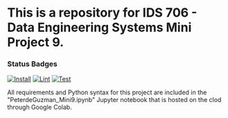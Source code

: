 # This is a repository for IDS 706 - Data Engineering Systems Mini Project 9. 

### Status Badges
[![Install](https://github.com/PeterdeGuzman/PeterdeGuzmanMini9/actions/workflows/install.yml/badge.svg)](https://github.com/PeterdeGuzman/PeterdeGuzmanMini9/actions/workflows/install.yml)
[![Lint](https://github.com/PeterdeGuzman/PeterdeGuzmanMini9/actions/workflows/lint.yml/badge.svg)](https://github.com/PeterdeGuzman/PeterdeGuzmanMini9/actions/workflows/lint.yml)
[![Test](https://github.com/PeterdeGuzman/PeterdeGuzmanMini9/actions/workflows/test.yml/badge.svg)](https://github.com/PeterdeGuzman/PeterdeGuzmanMini9/actions/workflows/test.yml)

All requirements and Python syntax for this project are included in the "PeterdeGuzman_Mini9.ipynb" Jupyter notebook that is hosted on the clod through Google Colab. 